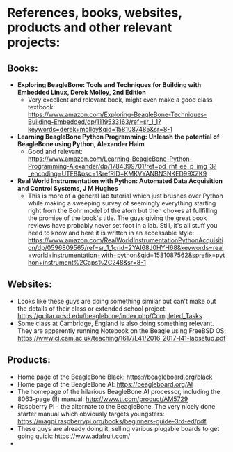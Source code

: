 # References, books, websites, products and other relevant projects:

Books:
---
- **Exploring BeagleBone: Tools and Techniques for Building with Embedded Linux, Derek Molloy, 2nd Edition**
    - Very excellent and relevant book, might even make a good class textbook: <br> 
    https://www.amazon.com/Exploring-BeagleBone-Techniques-Building-Embedded/dp/1119533163/ref=sr_1_1?keywords=derek+molloy&qid=1581087485&sr=8-1
- **Learning BeagleBone Python Programming: Unleash the potential of BeagleBone using Python, Alexander Haim** 
    - Good and relevant: <br> 
    https://www.amazon.com/Learning-BeagleBone-Python-Programming-Alexander/dp/1784399701/ref=pd_rhf_ee_p_img_3?_encoding=UTF8&psc=1&refRID=KMKVYANBN3NKED99XZK9
- **Real World Instrumentation with Python: Automated Data Acquisition and Control Systems, J M Hughes** 
    - This is more of a general lab tutorial which just brushes over Python while making a sweeping survey of seemingly everything starting right from the Bohr model of the atom but then chokes at fullfilling the promise of the book's title. The guys giving the great book reviews have probably never set foot in a lab. Still, it's all stuff you need to know and here it is written in an accessable style: <br> https://www.amazon.com/RealWorldInstrumentationPythonAcquisition/dp/0596809565/ref=sr_1_1crid=2YAI68J0HYH68&keywords=real+world+instrumentation+with+python&qid=1581087562&sprefix=python+instrument%2Caps%2C248&sr=8-1

Websites:
---
- Looks like these guys are doing something similar but can't make out the details of their class or extended school project: https://guitar.ucsd.edu/beaglebone/index.php/Completed_Tasks
- Some class at Cambridge, England is also doing something relevant. They are apparently running Notebook on the Beagle using FreeBSD OS: https://www.cl.cam.ac.uk/teaching/1617/L41/2016-2017-l41-labsetup.pdf

Products:
---
- Home page of the BeagleBone Black: https://beagleboard.org/black
- Home page of the BeagleBone AI: https://beagleboard.org/AI
- The homepage of the hilarious BeagleBone AI processor, including the 8063-page (!!) manual: http://www.ti.com/product/AM5729
- Raspberry Pi - the alternate to the BeagleBone. The very nicely done starter manual which obviously targets youngsters: https://magpi.raspberrypi.org/books/beginners-guide-3rd-ed/pdf
- These guys are already doing it, selling various plugable boards to get going quick: https://www.adafruit.com/
- 

